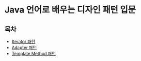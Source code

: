 # Java 언어로 배우는 디자인 패턴 입문

## 목차
- [Iterator 패턴](https://github.com/hanbee1005/basic-design-pattern/tree/main/src/Chapter01)
- [Adapter 패턴](https://github.com/hanbee1005/basic-design-pattern/tree/main/src/Chapter02)
- [Template Method 패턴](https://github.com/hanbee1005/basic-design-pattern/tree/main/src/Chapter03)